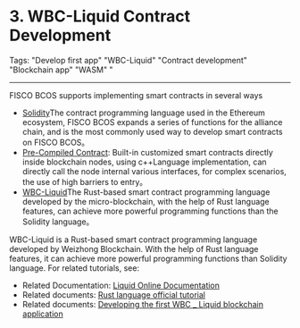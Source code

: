 # 3. WBC-Liquid Contract Development

Tags: "Develop first app" "WBC-Liquid" "Contract development" "Blockchain app" "WASM" "

---
FISCO BCOS supports implementing smart contracts in several ways

* [Solidity](https://solidity.readthedocs.io/en/latest/)The contract programming language used in the Ethereum ecosystem, FISCO BCOS expands a series of functions for the alliance chain, and is the most commonly used way to develop smart contracts on FISCO BCOS。
* [Pre-Compiled Contract](./c++_contract/add_precompiled_impl.md): Built-in customized smart contracts directly inside blockchain nodes, using c++Language implementation, can directly call the node internal various interfaces, for complex scenarios, the use of high barriers to entry。
* [WBC-Liquid](./Liquid_develop.md)The Rust-based smart contract programming language developed by the micro-blockchain, with the help of Rust language features, can achieve more powerful programming functions than the Solidity language。



WBC-Liquid is a Rust-based smart contract programming language developed by Weizhong Blockchain. With the help of Rust language features, it can achieve more powerful programming functions than Solidity language. For related tutorials, see:

- Related Documentation: [Liquid Online Documentation](https://liquid-doc.readthedocs.io/zh_CN/latest/)
- Related documents: [Rust language official tutorial](https://doc.rust-lang.org/book/)
- Related documents: [Developing the first WBC _ Liquid blockchain application](../quick_start/wbc_liquid_application.md)

